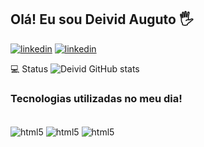 ## Olá! Eu sou Deivid Auguto 🖐️

[![linkedin](https://img.shields.io/badge/LinkedIn-0077B5?style=for-the-badge&logo=linkedin&logoColor=white)](https://www.linkedin.com/in/deivid-augusto-5a6234279/)
[![linkedin](https://img.shields.io/badge/Instagram-E4405F?style=for-the-badge&logo=instagram&logoColor=white)](https://www.instagram.com/augusto__deivid/)

💻 Status
![Deivid GitHub stats](https://github-readme-stats.vercel.app/api?username=DeividAND&show_icons=true&theme=radical)

### Tecnologias utilizadas no meu dia!

<div style="display: inline_block"><br/>
    <img align="center" alt="html5" src="https://img.shields.io/badge/Python-3776AB?style=for-the-badge&logo=python&logoColor=white"/>
     <img align="center" alt="html5" src="https://img.shields.io/badge/PyCharm-000000.svg?&style=for-the-badge&logo=PyCharm&logoColor=white"/>
     <img align="center" alt="html5" src="https://img.shields.io/badge/MySQL-00000F?style=for-the-badge&logo=mysql&logoColor=white"/>
</div><br/>
